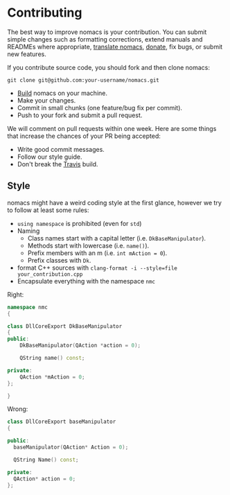 # Contributing

The best way to improve nomacs is your contribution. You can submit simple changes such as formatting corrections, extend manuals and READMEs where appropriate, [translate nomacs](https://crowdin.com/project/nomacs), [donate](https://www.paypal.com/donate/?token=QVR8WZJpxnlbuYpoUfeKzpwW0tdiMFZaNLDVOaCFhFi9P97Jklz2jvs8iqGyXAMYz0755G&country.x=US&locale.x=en_US), fix bugs, or submit new features.

If you contribute source code, you should fork and then clone nomacs:

```git
git clone git@github.com:your-username/nomacs.git
```

- [Build](README.md) nomacs on your machine.
- Make your changes.
- Commit in small chunks (one feature/bug fix per commit).
- Push to your fork and submit a pull request.

We will comment on pull requests within one week. Here are some things that increase the chances of your PR being accepted:

- Write good commit messages.
- Follow our style guide.
- Don't break the [Travis](https://travis-ci.org/nomacs/nomacs) build.

## Style

nomacs might have a weird coding style at the first glance, however we try to follow at least some rules:

- `using namespace` is prohibited (even for `std`)
- Naming
  - Class names start with a capital letter (i.e. `DkBaseManipulator`).
  - Methods start with lowercase (i.e. `name()`).
  - Prefix members with an m (i.e. `int mAction = 0`).
  - Prefix classes with `Dk`.
- format C++ sources with `clang-format -i --style=file your_contribution.cpp`
- Encapsulate everything with the namespace `nmc`

Right:

```cpp
namespace nmc
{

class DllCoreExport DkBaseManipulator
{
public:
    DkBaseManipulator(QAction *action = 0);

    QString name() const;

private:
    QAction *mAction = 0;
};

}
```

Wrong:

```cpp
class DllCoreExport baseManipulator
{

public:
  baseManipulator(QAction* Action = 0);

  QString Name() const;

private:
  QAction* action = 0;
};
```
